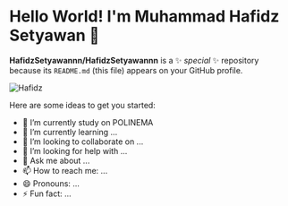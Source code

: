 # Hello World! I'm Muhammad Hafidz Setyawan 👋

**HafidzSetyawannn/HafidzSetyawannn** is a ✨ _special_ ✨ repository because its `README.md` (this file) appears on your GitHub profile.

![Hafidz](https://media4.giphy.com/media/v1.Y2lkPTc5MGI3NjExajczM3I4ZnJjemYwNGV6OGUxczF5dGI3NzA0Z2lqYmF4OWxnbXlzaSZlcD12MV9pbnRlcm5hbF9naWZfYnlfaWQmY3Q9Zw/3fNmJ20ErpkjK/giphy.gif)

Here are some ideas to get you started:

- 🔭 I’m currently study on POLINEMA
- 🌱 I’m currently learning ...
- 👯 I’m looking to collaborate on ...
- 🤔 I’m looking for help with ...
- 💬 Ask me about ...
- 📫 How to reach me: ...
- 😄 Pronouns: ...
- ⚡ Fun fact: ...

